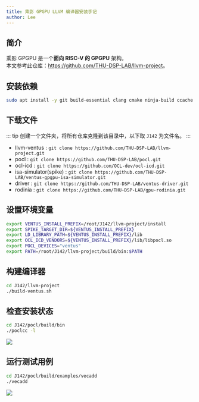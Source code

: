 ```yaml
---
title: 乘影 GPGPU LLVM 编译器安装手记
author: Lee
---
```


## 简介

乘影 GPGPU 是一个**面向 RISC-V 的 GPGPU** 架构。\
本文参考此仓库：<https://github.com/THU-DSP-LAB/llvm-project>。

## 安装依赖

```bash
sudo apt install -y git build-essential clang cmake ninja-build ccache zlib1g-dev libtool autoconf automake device-tree-compiler bsdmainutils ruby clinfo
```

## 下载文件

::: tip
创建一个文件夹，将所有仓库克隆到该目录中，以下取 `J142` 为文件名。
:::

- llvm-ventus : `git clone https://github.com/THU-DSP-LAB/llvm-project.git`
- pocl : `git clone https://github.com/THU-DSP-LAB/pocl.git`
- ocl-icd : `git clone https://github.com/OCL-dev/ocl-icd.git`
- isa-simulator(spike) : `git clone https://github.com/THU-DSP-LAB/ventus-gpgpu-isa-simulator.git`
- driver : `git clone https://github.com/THU-DSP-LAB/ventus-driver.git`
- rodinia : `git clone https://github.com/THU-DSP-LAB/gpu-rodinia.git`

## 设置环境变量

```bash
export VENTUS_INSTALL_PREFIX=/root/J142/llvm-project/install
export SPIKE_TARGET_DIR=${VENTUS_INSTALL_PREFIX}
export LD_LIBRARY_PATH=${VENTUS_INSTALL_PREFIX}/lib
export OCL_ICD_VENDORS=${VENTUS_INSTALL_PREFIX}/lib/libpocl.so
export POCL_DEVICES="ventus"
export PATH=/root/J142/llvm-project/build/bin:$PATH
```

## 构建编译器

```bash
cd J142/llvm-project
./build-ventus.sh
```

## 检查安装状态

```bash
cd J142/pocl/build/bin
./poclcc -l
```

![](/tips/gpgpu/images/llvm-img/poclcc.png)

## 运行测试用例

```bash
cd J142/pocl/build/examples/vecadd
./vecadd
```

![](/tips/gpgpu/images/llvm-img/vecadd.png)
